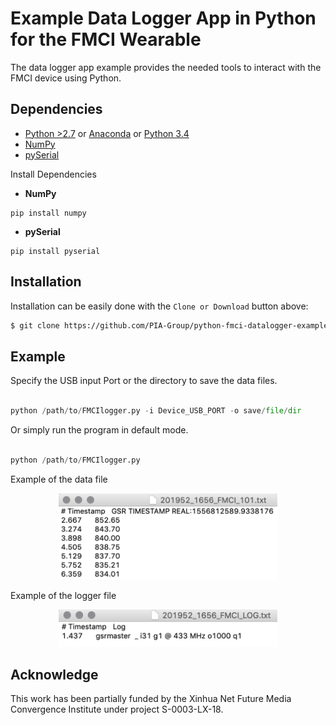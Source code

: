 # Example Data Logger App in Python for the FMCI Wearable

The data logger app example provides the needed tools to interact with the FMCI device using Python.

## Dependencies
* [Python >2.7](https://www.python.org/downloads/) or [Anaconda](https://www.continuum.io/downloads) or [Python 3.4](https://www.python.org/downloads/)
* [NumPy](https://pypi.python.org/pypi/numpy)
* [pySerial](https://pypi.python.org/pypi/pyserial)

Install Dependencies
* **NumPy**
~~~
pip install numpy
~~~

* **pySerial**
~~~
pip install pyserial
~~~

## Installation
Installation can be easily done with the `Clone or Download` button above:

```bash
$ git clone https://github.com/PIA-Group/python-fmci-datalogger-example.git
```
## Example

Specify the USB input Port or the directory to save the data files.
~~~python

python /path/to/FMCIlogger.py -i Device_USB_PORT -o save/file/dir

~~~

Or simply run the program in default mode.

~~~python

python /path/to/FMCIlogger.py

~~~

Example of the data file
<p align="center">
  <img src="Example/dataOutputExample.png" width="350">
</p>

Example of the logger file
<p align="center">
  <img src="Example/logExample.png" width="350">
</p>

## Acknowledge
This work has been partially funded by the Xinhua Net Future Media Convergence Institute under project S-0003-LX-18.

